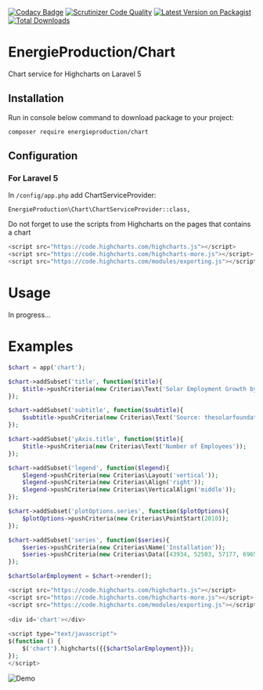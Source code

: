  
[![Codacy Badge](https://api.codacy.com/project/badge/Grade/52f5306583ce4aad8fa0495f435b5f32)](https://www.codacy.com/app/energieproductionfr/Chart?utm_source=github.com&amp;utm_medium=referral&amp;utm_content=EnergieProduction/Chart&amp;utm_campaign=Badge_Grade)
[![Scrutinizer Code Quality](https://scrutinizer-ci.com/g/EnergieProduction/Chart/badges/quality-score.png?b=master)](https://scrutinizer-ci.com/g/EnergieProduction/Chart/?branch=master)
[![Latest Version on Packagist](https://img.shields.io/packagist/v/energieproduction/chart.svg?style=flat-square)](https://packagist.org/packages/energieproduction/chart)
[![Total Downloads](https://img.shields.io/packagist/dt/energieproduction/chart.svg?style=flat-square)](https://packagist.org/packages/energieproduction/chart)
 
# EnergieProduction/Chart
 
Chart service for Highcharts on Laravel 5
 
## Installation
 
Run in console below command to download package to your project:
```
composer require energieproduction/chart
```
 
## Configuration
 
### For Laravel 5
In `/config/app.php` add ChartServiceProvider:
```
EnergieProduction\Chart\ChartServiceProvider::class,
```
 
Do not forget to use the scripts from Highcharts on the pages that contains a chart
 
```php
<script src="https://code.highcharts.com/highcharts.js"></script>
<script src="https://code.highcharts.com/highcharts-more.js"></script>
<script src="https://code.highcharts.com/modules/exporting.js"></script>
```
 
# Usage
 
In progress...

# Examples
 
```php
$chart = app('chart');

$chart->addSubset('title', function($title){
    $title->pushCriteria(new Criterias\Text('Solar Employment Growth by Sector, 2010-2016'));
});

$chart->addSubset('subtitle', function($subtitle){
    $subtitle->pushCriteria(new Criterias\Text('Source: thesolarfoundation.com'));
});

$chart->addSubset('yAxis.title', function($title){
    $title->pushCriteria(new Criterias\Text('Number of Employees'));
});

$chart->addSubset('legend', function($legend){
    $legend->pushCriteria(new Criterias\Layout('vertical'));
    $legend->pushCriteria(new Criterias\Align('right'));
    $legend->pushCriteria(new Criterias\VerticalAlign('middle'));
});

$chart->addSubset('plotOptions.series', function($plotOptions){
    $plotOptions->pushCriteria(new Criterias\PointStart(2010));
});

$chart->addSubset('series', function($series){
    $series->pushCriteria(new Criterias\Name('Installation'));
    $series->pushCriteria(new Criterias\Data([43934, 52503, 57177, 69658, 97031, 119931, 137133, 154175]));
});

$chartSolarEmployment = $chart->render();

```
 
```php
<script src="https://code.highcharts.com/highcharts.js"></script>
<script src="https://code.highcharts.com/highcharts-more.js"></script>
<script src="https://code.highcharts.com/modules/exporting.js"></script>
 
<div id='chart'></div>
 
<script type="text/javascript">
$(function () {
    $('chart').highcharts({{$chartSolarEmployment}});
});
</script>
```
 
![Demo](https://i11.servimg.com/u/f11/11/13/61/32/charts10.png)
